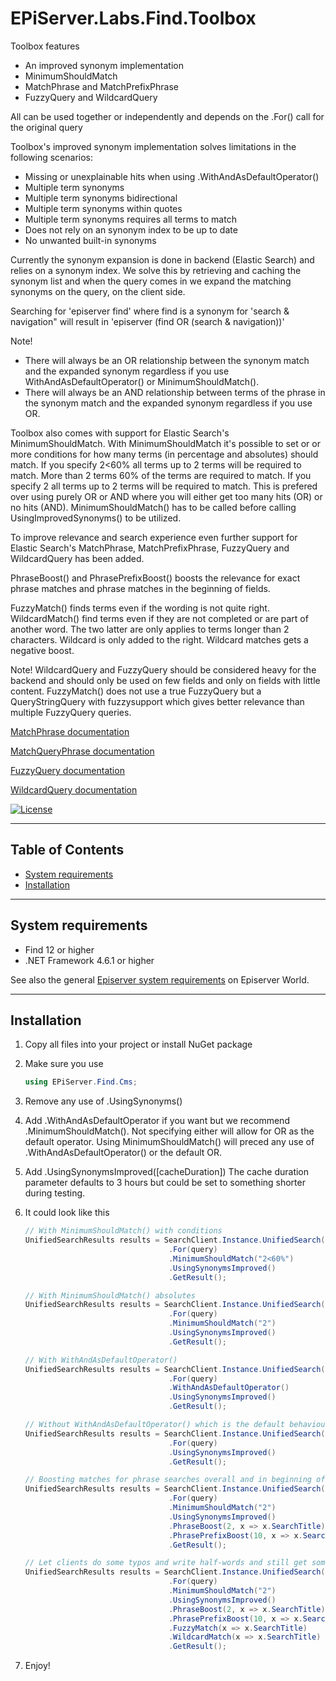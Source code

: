 # EPiServer.Labs.Find.Toolbox

Toolbox features
* An improved synonym implementation 
* MinimumShouldMatch 
* MatchPhrase and MatchPrefixPhrase
* FuzzyQuery and WildcardQuery 

All can be used together or independently and depends on the .For() call for the original query

Toolbox's improved synonym implementation solves limitations in the following scenarios:
* Missing or unexplainable hits when using .WithAndAsDefaultOperator()
* Multiple term synonyms
* Multiple term synonyms bidirectional
* Multiple term synonyms within quotes
* Multiple term synonyms requires all terms to match
* Does not rely on an synonym index to be up to date
* No unwanted built-in synonyms

Currently the synonym expansion is done in backend (Elastic Search) and relies on a synonym index.
We solve this by retrieving and caching the synonym list and when the query comes in we expand the matching synonyms on the query, on the client side.

Searching for 'episerver find' where find is a synonym for 'search & navigation" will result in 'episerver (find OR (search & navigation))'

Note!
* There will always be an OR relationship between the synonym match and the expanded synonym regardless if you use WithAndAsDefaultOperator() or MinimumShouldMatch().
* There will always be an AND relationship between terms of the phrase in the synonym match and the expanded synonym regardless if you use OR.

Toolbox also comes with support for Elastic Search's MinimumShouldMatch. 
With MinimumShouldMatch it's possible to set or or more conditions for how many terms (in percentage and absolutes) should match.
If you specify 2<60% all terms up to 2 terms will be required to match. More than 2 terms 60% of the terms are required to match.
If you specify 2 all terms up to 2 terms will be required to match.
This is prefered over using purely OR or AND where you will either get too many hits (OR) or no hits (AND).
MinimumShouldMatch() has to be called before calling UsingImprovedSynonyms() to be utilized.

To improve relevance and search experience even further support for Elastic Search's MatchPhrase, MatchPrefixPhrase, FuzzyQuery and WildcardQuery has been added.

PhraseBoost() and PhrasePrefixBoost() boosts the relevance for exact phrase matches and phrase matches in the beginning of fields.

FuzzyMatch() finds terms even if the wording is not quite right. WildcardMatch() find terms even if they are not completed or are part of another word. 
The two latter are only applies to terms longer than 2 characters. Wildcard is only added to the right. Wildcard matches gets a negative boost.


Note!
WildcardQuery and FuzzyQuery should be considered heavy for the backend and should only be used on few fields and only on fields with little content.
FuzzyMatch() does not use a true FuzzyQuery but a QueryStringQuery with fuzzysupport which gives better relevance than multiple FuzzyQuery queries.


[MatchPhrase documentation](https://www.elastic.co/guide/en/elasticsearch/reference/current/query-dsl-match-query-phrase.html)

[MatchQueryPhrase documentation](https://www.elastic.co/guide/en/elasticsearch/reference/current/query-dsl-match-query-phrase-prefix.html)

[FuzzyQuery documentation](https://www.elastic.co/guide/en/elasticsearch/reference/current/query-dsl-fuzzy-query.html)

[WildcardQuery documentation](https://www.elastic.co/guide/en/elasticsearch/reference/current/query-dsl-wildcard-query.html)


[![License](http://img.shields.io/:license-apache-blue.svg?style=flat-square)](http://www.apache.org/licenses/LICENSE-2.0.html)

---

## Table of Contents

- [System requirements](#system-requirements)
- [Installation](#installation)

---

## System requirements

* Find 12 or higher
* .NET Framework 4.6.1 or higher

See also the general [Episerver system requirements](https://world.episerver.com/documentation/system-requirements/) on Episerver World.

---

## Installation

1. Copy all files into your project or install NuGet package

2. Make sure you use 

   ```csharp
   using EPiServer.Find.Cms;
   ``` 
3. Remove any use of .UsingSynonyms()

4. Add .WithAndAsDefaultOperator if you want but we recommend .MinimumShouldMatch(). Not specifying either will allow for OR as the default operator.
   Using MinimumShouldMatch() will preced any use of .WithAndAsDefaultOperator() or the default OR.

5. Add .UsingSynonymsImproved([cacheDuration])
   The cache duration parameter defaults to 3 hours but could be set to something shorter during testing.

6. It could look like this

    ```csharp
    // With MinimumShouldMatch() with conditions
    UnifiedSearchResults results = SearchClient.Instance.UnifiedSearch(Language.English)
                                    .For(query)             
                                    .MinimumShouldMatch("2<60%")
                                    .UsingSynonymsImproved()                                         
                                    .GetResult();
    ```
    
    ```csharp
    // With MinimumShouldMatch() absolutes    
    UnifiedSearchResults results = SearchClient.Instance.UnifiedSearch(Language.English)
                                    .For(query)             
                                    .MinimumShouldMatch("2")
                                    .UsingSynonymsImproved()                                         
                                    .GetResult();
    ```
    
    ```csharp
    // With WithAndAsDefaultOperator() 
    UnifiedSearchResults results = SearchClient.Instance.UnifiedSearch(Language.English)
                                    .For(query)             
                                    .WithAndAsDefaultOperator()
                                    .UsingSynonymsImproved()                                         
                                    .GetResult();
    ```

    ```csharp
    // Without WithAndAsDefaultOperator() which is the default behaviour which sets the default operator to OR
    UnifiedSearchResults results = SearchClient.Instance.UnifiedSearch(Language.English)
                                    .For(query)                 
                                    .UsingSynonymsImproved()                                         
                                    .GetResult();
    ```

    ```csharp
    // Boosting matches for phrase searches overall and in beginning of fields
    UnifiedSearchResults results = SearchClient.Instance.UnifiedSearch(Language.English)
                                    .For(query)       
                                    .MinimumShouldMatch("2")
                                    .UsingSynonymsImproved()        
                                    .PhraseBoost(2, x => x.SearchTitle)
                                    .PhrasePrefixBoost(10, x => x.SearchTitle)
                                    .GetResult();
    ```

    ```csharp
    // Let clients do some typos and write half-words and still get some hits
    UnifiedSearchResults results = SearchClient.Instance.UnifiedSearch(Language.English)
                                    .For(query)       
                                    .MinimumShouldMatch("2")
                                    .UsingSynonymsImproved()        
                                    .PhraseBoost(2, x => x.SearchTitle)
                                    .PhrasePrefixBoost(10, x => x.SearchTitle)
                                    .FuzzyMatch(x => x.SearchTitle)
                                    .WildcardMatch(x => x.SearchTitle)
                                    .GetResult();
    ```

7. Enjoy!


